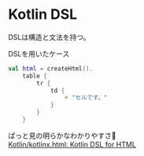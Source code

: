 # Kotlin DSL  
DSLは構造と文法を持つ。

DSLを用いたケース
```Kotlin
val html = createHtml().
    table {
        tr {
            td {
                + "セルです。"
            }
        }
    }
```
  
ぱっと見の明らかなわかりやすさ😤  
<a href="https://github.com/Kotlin/kotlinx.html" target="_blank">Kotlin/kotlinx.html: Kotlin DSL for HTML</a>